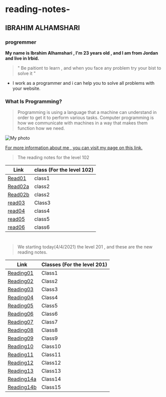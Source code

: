 # reading-notes-

## IBRAHIM ALHAMSHARI

### progremmer

**My name is Ibrahim Alhamshari , I'm 23 years old , and I am from Jordan and live in Irbid.**

> " Be paitiont to learn , and when you face any problem try your bist to solve it "

* I work as a programmer and i can help you to solve all problems with your website.

### What Is Programming?
> Programming is using a language that a machine can understand in order to get it to perform various tasks. Computer programming is how we communicate with machines in a way that makes them function how we need.

![My photo](https://news.efinancialcareers.com/binaries/content/gallery/efinancial-careers/articles/2019/03/programmer.jpg)

[For more information about me , you can visit my page on this link.](https://github.com/ibrahim-alhamshari/reading-notes-)

> The reading notes for the level 102

Link       | class (For the level 102)
---------- | ------
[Read01](read01.md)   | class1
[Read02a](read02a.md)  | class2
[Read02b](read02b.md)  | class2
[read03](read03.md) | Class3
[read04](read04.md)  |  class4
[read05](read05.md)  |  class5
[read06](read06.md)  | class6

#
> We starting today(4/4/2021) the level 201 , and these are the new reading notes.


Link       | Classes (For the level 201)
---------- | ------
[Reading01](Reading01.md)   | Class1
[Reading02](Reading02.md)   | Class2
[Reading03](Reading03.md)   | Class3
[Reading04](Reading04.md)   | Class4
[Reading05](Reading05.md)   | Class5
[Reading06](Reading06.md)   | Class6
[Reading07](Reading07.md)   | Class7
[Reading08](Reading08.md)   | Class8
[Reading09](Reading09.md)   | Class9
[Reading10](Reading10.md)   | Class10
[Reading11](Reading11.md)   | Class11
[Reading12](Reading12.md)   | Class12
[Reading13](Reading13.md)   | Class13
[Reading14a](Reading14a.md) | Class14
[Reading14b](Reading14b.md) | Class15